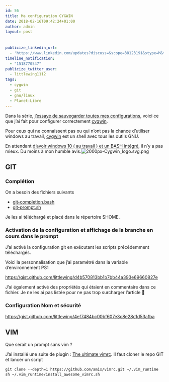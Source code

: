 ```yaml
---
id: 56
title: Ma configuration CYGWIN
date: 2018-02-16T09:42:24+01:00
author: admin
layout: post


publicize_linkedin_url:
  - 'https://www.linkedin.com/updates?discuss=&scope=38123191&stype=M&topic=6370185391068246016&type=U&a=3o8p'
timeline_notification:
  - "1518770547"
publicize_twitter_user:
  - littlewing1112
tags:
  - cygwin
  - git
  - gnu/linux
  - Planet-Libre
---
```

Dans la série, [j&rsquo;essaye de sauvegarder toutes mes configurations](http://blog.touret.info/2018/02/10/ma-configuration-debian-9/), voici ce que j&rsquo;ai fait pour configurer correctement [cygwin](https://cygwin.com/).

Pour ceux qui ne connaissent pas ou qui n&rsquo;ont pas la chance d&rsquo;utiliser windows au travail, [cygwin](https://cygwin.com/) est un shell avec tous les outils GNU.

En attendant [d&rsquo;avoir windows 10 ( au travail ) et un BASH intégré](https://www.howtogeek.com/249966/how-to-install-and-use-the-linux-bash-shell-on-windows-10/), il n&rsquo;y a pas mieux. Du moins à mon humble avis.<img loading="lazy" class="  wp-image-60 alignright" src="/assets/img/posts/2018/02/2000px-cygwin_logo-svg.png" alt="2000px-Cygwin_logo.svg.png" width="105" height="105" srcset="/assets/img/posts/2018/02/2000px-cygwin_logo-svg.png 2000w, /assets/img/posts/2018/02/2000px-cygwin_logo-svg-300x300.png 300w, /assets/img/posts/2018/02/2000px-cygwin_logo-svg-1024x1024.png 1024w, /assets/img/posts/2018/02/2000px-cygwin_logo-svg-150x150.png 150w, /assets/img/posts/2018/02/2000px-cygwin_logo-svg-768x768.png 768w, /assets/img/posts/2018/02/2000px-cygwin_logo-svg-1536x1536.png 1536w, /assets/img/posts/2018/02/2000px-cygwin_logo-svg-1568x1568.png 1568w" sizes="(max-width: 105px) 100vw, 105px" />

## GIT

### Complétion

On a besoin des fichiers suivants

  * [git-completion.bash](https://github.com/git/git/blob/master/contrib/completion/git-completion.bash)
  * [git-prompt.sh](https://github.com/git/git/blob/master/contrib/completion/git-prompt.sh)

Je les ai téléchargé et placé dans le répertoire $HOME.

### Activation de la configuration et affichage de la branche en cours dans le prompt

J&rsquo;ai activé la configuration git en exécutant les scripts précédemment téléchargés.

Voici la personnalisation que j&rsquo;ai paramétré dans la variable d&rsquo;environnement PS1

https://gist.github.com/littlewing/d4b570813bb1b7bb44a393e69660827e

J&rsquo;ai également activé des propriétés qui étaient en commentaire dans ce fichier. Je ne les ai pas listée pour ne pas trop surcharger l&rsquo;article 🙂

### Configuration Nom et sécurité

https://gist.github.com/littlewing/4ef7484bc00bf607e3c8e28c1d53afba

## VIM

Que serait un prompt sans vim ?

J&rsquo;ai installé une suite de plugin : [The ultimate vimrc](https://github.com/amix/vimrc). Il faut cloner le repo GIT et lancer un script

    git clone --depth=1 https://github.com/amix/vimrc.git ~/.vim_runtime
    sh ~/.vim_runtime/install_awesome_vimrc.sh

&nbsp;

&nbsp;

&nbsp;

&nbsp;